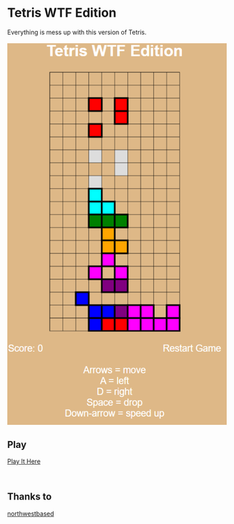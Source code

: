 # Tetris WTF Edition

Everything is mess up with this version of Tetris.
<br>
<br>
![YEET](./readme_img/example.PNG "Logo Title Text 1")

## Play
[Play It Here](https://guuzzeji.github.io/tetris-js/)

<br>

## Thanks to
[northwestbased](https://github.com/northwestbased/tetris-js)
